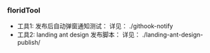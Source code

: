 ### floridTool
* 工具1:   发布后自动弹窗通知测试： 详见： ./githook-notify
* 工具2:   landing ant design 发布脚本： 详见： ./landing-ant-design-publish/
